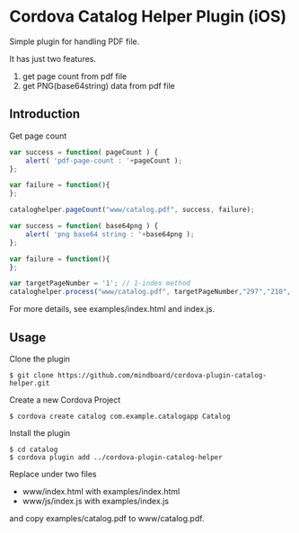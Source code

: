 
# Cordova Catalog Helper Plugin (iOS)

Simple plugin for handling PDF file.

It has just two features.

1. get page count from pdf file
2. get PNG(base64string) data from pdf file


## Introduction

Get page count

```javascript
var success = function( pageCount ) {
	alert( 'pdf-page-count : '+pageCount );
};

var failure = function(){
};

cataloghelper.pageCount("www/catalog.pdf", success, failure);
```

```javascript
var success = function( base64png ) {
	alert( 'png base64 string : '+base64png );
};

var failure = function(){
};

var targetPageNumber = '1'; // 1-index method
cataloghelper.process("www/catalog.pdf", targetPageNumber,"297","210", success, failure);
```

For more details, see examples/index.html and index.js.


## Usage

Clone the plugin

```
$ git clone https://github.com/mindboard/cordova-plugin-catalog-helper.git
```

Create a new Cordova Project

```
$ cordova create catalog com.example.catalogapp Catalog
```

Install the plugin

```
$ cd catalog
$ cordova plugin add ../cordova-plugin-catalog-helper
```

Replace under two files

- www/index.html with examples/index.html
- www/js/index.js with examples/index.js

and copy examples/catalog.pdf to www/catalog.pdf.


